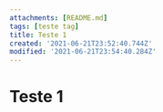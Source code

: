 ```yaml
---
attachments: [README.md]
tags: [teste tag]
title: Teste 1
created: '2021-06-21T23:52:40.744Z'
modified: '2021-06-21T23:54:40.284Z'
---
```


# Teste 1


